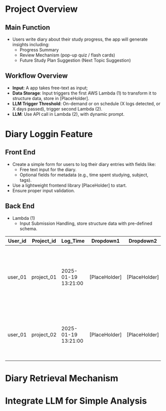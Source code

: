 # Project Overview
## Main Function
- Users write diary about their study progress, the app will generate insights including:
  -   Progress Summary
  -   Review Mechanism (pop-up quiz / flash cards)
  -   Future Study Plan Suggestion (Next Topic Suggestion)
## Workflow Overview
  - **Input**: A app takes free-text as input;
  - **Data Storage**: Input triggers the first AWS Lambda (1) to transform it to structure data, store in [PlaceHolder].
  - **LLM Trigger Threshold**: On-demand or on schedule (X logs detected, or X days passed), trigger second Lambda (2).
  - **LLM**: Use API call in Lambda (2), with dynamic prompt.


# Diary Loggin Feature
## Front End
- Create a simple form for users to log their diary entries with fields like:
  - Free text input for the diary.
  - Optional fields for metadata (e.g., time spent studying, subject, tags).
- Use a lightweight frontend library [PlaceHolder] to start.
- Ensure proper input validation.
## Back End
- Lambda (1)
  - Input Submission Handling, store structure data with pre-defined schema.

| User_id | Project_id | Log_Time | Dropdown1 | Dropdown2  | Diary_Content |
| ----------- | ----------- | ----------- | ----------- | ----------- | ----------- |
| user_01 | project_01 | 2025-01-19 13:21:00 | [PlaceHolder] | [PlaceHolder] | Today, I learned about XGBoost on Datacamp, including the basic concepts, its comparison with Random Forest... |
| user_01 | project_02 | 2025-01-19 13:21:00 | [PlaceHolder] | [PlaceHolder] | I started a project to create a LLM-based study log appilcation, here is my plan... |


# Diary Retrieval Mechanism

# Integrate LLM for Simple Analysis


